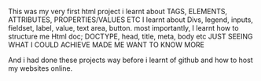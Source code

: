 This was my very first html project
i learnt about TAGS, ELEMENTS, ATTRIBUTES, PROPERTIES/VALUES ETC
I learnt about Divs, legend, inputs, fieldset, label, value, text area, button.
most importantly, I learnt how to structure me Html doc; DOCTYPE, head, title, meta, body etc
JUST SEEING WHAT I COULD ACHIEVE MADE ME WANT TO KNOW MORE

And i had done these projects way before i learnt of github and how to host my websites online.
